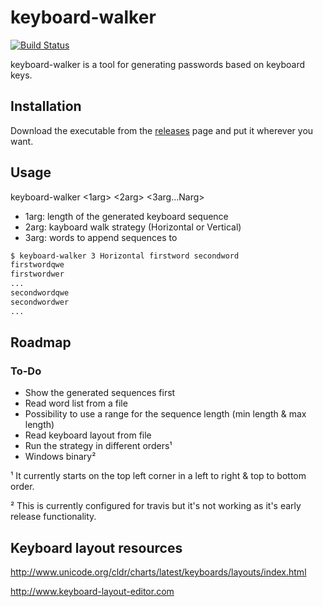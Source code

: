 # keyboard-walker

[![Build Status](https://travis-ci.com/Merik88/keyboard-walker.svg?branch=master)](https://travis-ci.com/Merik88/keyboard-walker)

keyboard-walker is a tool for generating passwords based on keyboard keys.

## Installation

Download the executable from the [releases](https://github.com/Merik88/keyboard-walker/releases) page and put it wherever you want.

## Usage

keyboard-walker <1arg> <2arg> <3arg...Narg>

- 1arg: length of the generated keyboard sequence
- 2arg: kayboard walk strategy (Horizontal or Vertical)
- 3arg: words to append sequences to

```bash
$ keyboard-walker 3 Horizontal firstword secondword
firstwordqwe
firstwordwer
...
secondwordqwe
secondwordwer
...
```

## Roadmap

### To-Do

- Show the generated sequences first
- Read word list from a file
- Possibility to use a range for the sequence length (min length & max length)
- Read keyboard layout from file
- Run the strategy in different orders¹
- Windows binary²

¹ It currently starts on the top left corner in a left to right & top to bottom order.

² This is currently configured for travis but it's not working as it's early release functionality.

## Keyboard layout resources

<http://www.unicode.org/cldr/charts/latest/keyboards/layouts/index.html>

<http://www.keyboard-layout-editor.com>
